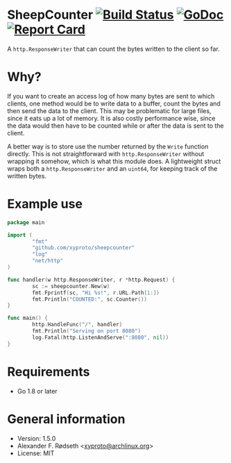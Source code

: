 # SheepCounter [![Build Status](https://travis-ci.org/xyproto/sheepcounter.svg?branch=master)](https://travis-ci.org/xyproto/sheepcounter) [![GoDoc](https://godoc.org/github.com/xyproto/sheepcounter?status.svg)](http://godoc.org/github.com/xyproto/sheepcounter) [![Report Card](https://img.shields.io/badge/go_report-A+-brightgreen.svg?style=flat)](http://goreportcard.com/report/xyproto/sheepcounter)

A `http.ResponseWriter` that can count the bytes written to the client so far.

# Why?

If you want to create an access log of how many bytes are sent to which clients, one method would be to write data to a buffer, count the bytes and then send the data to the client. This may be problematic for large files, since it eats up a lot of memory. It is also costly performance wise, since the data would then have to be counted while or after the data is sent to the client.

A better way is to store use the number returned by the `Write` function directly. This is not straightforward with `http.ResponseWriter` without wrapping it somehow, which is what this module does. A lightweight struct wraps both a `http.ResponseWriter` and an `uint64`, for keeping track of the written bytes.

# Example use

~~~go
package main

import (
        "fmt"
        "github.com/xyproto/sheepcounter"
        "log"
        "net/http"
)

func handler(w http.ResponseWriter, r *http.Request) {
        sc := sheepcounter.New(w)
        fmt.Fprintf(sc, "Hi %s!", r.URL.Path[1:])
        fmt.Println("COUNTED:", sc.Counter())
}

func main() {
        http.HandleFunc("/", handler)
        fmt.Println("Serving on port 8080")
        log.Fatal(http.ListenAndServe(":8080", nil))
}
~~~

# Requirements

* Go 1.8 or later

# General information

* Version: 1.5.0
* Alexander F. Rødseth &lt;xyproto@archlinux.org&gt;
* License: MIT
